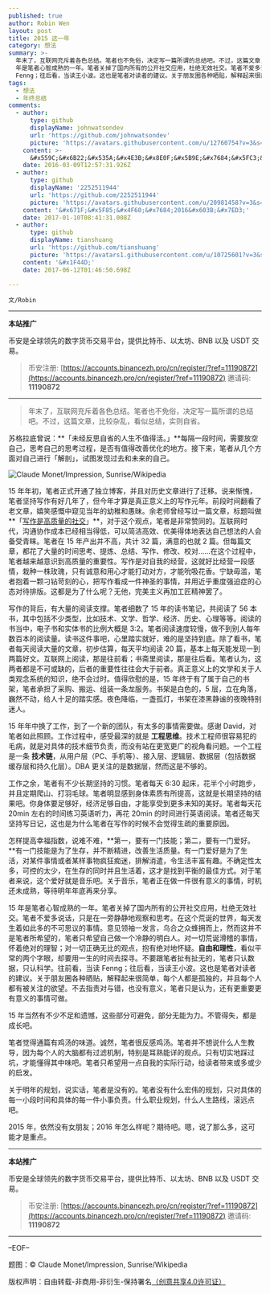 ```yaml
---
published: true
author: Robin Wen
layout: post
title: 2015 这一年
category: 想法
summary: >-
  年末了，互联网充斥着各色总结。笔者也不免俗，决定写一篇所谓的总结吧。不过，这篇文章，比较杂乱，看似总结，实则自省。15
  年是笔者心智成熟的一年。笔者关掉了国内所有的公开社交应用，杜绝无效社交。笔者不爱多说话，只是在一旁静静地观察和思考。在这个荒诞的世界，每天发生着如此多的不可思议的事情。意见领袖一发言，乌合之众蜂拥而上，然而这并不是笔者所希望的。对一切荒诞滑稽的事情，怀着绝对的理智；对一切正确无比的观点，抱有绝对地怀疑。自由和理性，看似平常的两个字眼，却要用一生的时间去探寻。不要跟笔者扯有扯无的，笔者只认数据，只认科学。往前看，当读
  Fenng；往后看，当读王小波。这也是笔者对读者的建议。关于朋友圈各种晒贴，解释起来很简单，每个人都是孤独的，并且每个人都有被关注的欲望。不去指责对与错，也没有意义，笔者只是认为，还有更重要更有意义的事情可做。
tags:
  - 想法
  - 年终总结
comments:
  - author:
      type: github
      displayName: johnwatsondev
      url: 'https://github.com/johnwatsondev'
      picture: 'https://avatars.githubusercontent.com/u/12760754?v=3&s=73'
    content: >-
      &#x559C;&#x6B22;&#x535A;&#x4E3B;&#x8E0F;&#x5B9E;&#x7684;&#x5FC3;&#x6001;&#x3002;:)
    date: 2016-03-09T12:57:31.926Z
  - author:
      type: github
      displayName: '2252511944'
      url: 'https://github.com/2252511944'
      picture: 'https://avatars.githubusercontent.com/u/20981458?v=3&s=73'
    content: '&#x671F;&#x5F85;&#x4F60;&#x7684;2016&#x603B;&#x7ED3;'
    date: 2017-01-10T08:41:31.008Z
  - author:
      type: github
      displayName: tianshuang
      url: 'https://github.com/tianshuang'
      picture: 'https://avatars1.githubusercontent.com/u/10725601?v=3&s=73'
    content: '&#x1F44D;'
    date: 2017-06-12T01:46:50.698Z

---
```


`文/Robin`

***

**本站推广**

币安是全球领先的数字货币交易平台，提供比特币、以太坊、BNB 以及 USDT 交易。

> 币安注册: [https://accounts.binancezh.pro/cn/register/?ref=11190872](https://accounts.binancezh.pro/cn/register/?ref=11190872)
> 邀请码: **11190872**

***

> 年末了，互联网充斥着各色总结。笔者也不免俗，决定写一篇所谓的总结吧。不过，这篇文章，比较杂乱，看似总结，实则自省。

苏格拉底曾说：**「未经反思自省的人生不值得活。」**每隔一段时间，需要放空自己，思考自己的思考过程，是否有值得改善优化的地方。接下来，笔者从几个方面对自己进行「解剖」，试图发现过去和未来的自己。

![Claude Monet/Impression, Sunrise/Wikipedia](https://cdn.dbarobin.com/K2jKxFO.jpg)

15 年年初，笔者正式开通了独立博客，并且对历史文章进行了迁移。说来惭愧，笔者坚持写作有好几年了，但今年才算是真正意义上的写作元年。前段时间翻看了老文章，嬉笑感慨中窥见当年的幼稚和愚昧。余老师曾经写过一篇文章，标题叫做**「[写作是高质量的社交](http://www.luanxiang.org/blog/archives/2060.html)」**，对于这个观点，笔者是非常赞同的。互联网时代，沟通协作成本已经相当得低，可以简洁高效、优美得体地表达自己想法的人会备受青睐。笔者在 15 年产出并不高，共计 32 篇，满意的也就 2 篇。但每篇文章，都花了大量的时间思考、提炼、总结、写作、修改、校对……在这个过程中，笔者越来越意识到高质量的重要性。写作是对自我的经营，这就好比经营一段感情，栽种一株玫瑰，只有诚意和用心才能打动对方，才能吮吸花香。宁缺毋滥，笔者抱着一颗刁钻苛刻的心，把写作看成一件神圣的事情，并用近乎重度强迫症的心态对待排版。这都是为了什么呢？无他，完美主义再加工匠精神罢了。

写作的背后，有大量的阅读支撑。笔者细数了 15 年的读书笔记，共阅读了 56 本书，其中包括不少类型，比如技术、文学、哲学、经济、历史、心理等等。阅读的书当中，电子书和实体书的比例大概是 3:2。笔者阅读速度较慢，做不到别人每年数百本的阅读量。读书这件事吧，心里踏实就好，难的是坚持到底。除了看书，笔者每天阅读大量的文章，初步估算，每天平均阅读 20 篇，基本上每天能发现一到两篇好文。互联网上阅读，那是往前看；书斋里阅读，那是往后看。笔者认为，这两者都是不可或缺的，后者的重要性往往会大于前者。真正意义上的文学和关于人类观念系统的知识，绝不会过时。值得欣慰的是，15 年终于有了属于自己的书架，笔者承担了采购、搬运、组装一条龙服务。书架是白色的，5 层，立在角落，巍然不动，给人十足的踏实感。夜色降临，一盏孤灯，书架在漆黑静谧的夜晚特别迷人。

15 年年中换了工作，到了一个新的团队，有太多的事情需要做。感谢 David，对笔者如此照顾。工作过程中，感受最深的就是 **工程思维**。技术工程师很容易犯的毛病，就是对具体的技术细节负责，而没有站在更宽更广的视角看问题。一个工程是一条 **技术链**，从用户层（PC、手机等）、接入层、逻辑层、数据层（包括数据缓存层和持久化层）。DBA 更关注的是数据层，然而这是不够的。

工作之余，笔者有不少长期坚持的习惯。笔者每天 6:30 起床，花半个小时跑步，并且定期爬山、打羽毛球。笔者明显感到身体素质有所提高，这就是长期坚持的结果吧。你身体要足够好，经济足够自由，才能享受到更多未知的美好。笔者每天花 20min 左右的时间练习英语听力，再花 20min 的时间进行英语阅读。笔者还每天坚持写日记，这也是为什么笔者在写作的时候不会觉得生疏的重要原因。

怎样提高幸福指数，说难不难，**第一，要有一门技能；第二，要有一门爱好。**有一门技能是为了生存，并不断精进，改善生活质量。有一门爱好是为了生活，对某件事情或者某样事物疯狂痴迷，排解消遣，令生活丰富有趣。不确定性太多，可控的太少，在生存的同时并且生活着，这才是找到平衡的最佳方式。对于笔者来说，这个爱好就是音乐吧。关于音乐，笔者正在做一件很有意义的事情，时机还未成熟，等待明年年底再来分享。

15 年是笔者心智成熟的一年。笔者关掉了国内所有的公开社交应用，杜绝无效社交。笔者不爱多说话，只是在一旁静静地观察和思考。在这个荒诞的世界，每天发生着如此多的不可思议的事情。意见领袖一发言，乌合之众蜂拥而上，然而这并不是笔者所希望的，笔者只希望自己做一个冷静的明白人。对一切荒诞滑稽的事情，怀着绝对的理智；对一切正确无比的观点，抱有绝对地怀疑。**自由和理性**，看似平常的两个字眼，却要用一生的时间去探寻。不要跟笔者扯有扯无的，笔者只认数据，只认科学。往前看，当读 Fenng；往后看，当读王小波。这也是笔者对读者的建议。关于朋友圈各种晒贴，解释起来很简单，每个人都是孤独的，并且每个人都有被关注的欲望。不去指责对与错，也没有意义，笔者只是认为，还有更重要更有意义的事情可做。

15 年当然有不少不足和遗憾，这些部分可避免，部分无能为力。不管得失，都是成长吧。

笔者觉得通篇有鸡汤的味道。诚然，笔者很反感鸡汤。笔者并不想说什么人生教导，因为每个人的大脑都有过滤机制，特别是耳熟能详的观点。只有切实地踩过坑，才能懂得其中味吧。笔者只希望用一点自我的实际行动，给读者带来或多或少的启发。

关于明年的规划，说实话，笔者是没有的。笔者没有什么宏伟的规划，只对具体的每一小段时间和具体的每一件小事负责。什么职业规划，什么人生路线，滚远点吧。

2015 年，依然没有女朋友；2016 年怎么样呢？期待吧。嗯，说了那么多，这可能才是重点。

***

**本站推广**

币安是全球领先的数字货币交易平台，提供比特币、以太坊、BNB 以及 USDT 交易。

> 币安注册: [https://accounts.binancezh.pro/cn/register/?ref=11190872](https://accounts.binancezh.pro/cn/register/?ref=11190872)
> 邀请码: **11190872**

***

–EOF–

题图：© Claude Monet/Impression, Sunrise/Wikipedia

版权声明：自由转载-非商用-非衍生-保持署名<a href="http://creativecommons.org/licenses/by-nc-nd/4.0/deed.zh" target="_blank">（创意共享4.0许可证）</a>
